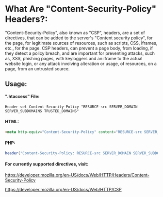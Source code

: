 # What Are "Content-Security-Policy" Headers?:
"Content-Security-Policy", also known as "CSP", headers, are a set of directives, that can be added to the server's "Content security policy", for the page, for legitimate sources of resources, such as scripts, CSS, iframes, etc., for the page.
CSP headers, can prevent a page body, from loading, if they detect a policy breach, and are important for preventing attacks, such as, XSS, phishing pages, with keyloggers and an iframe to the actual website login, or any attack involving alteration or usage, of resources, on a page, from an untrusted source.

## Usage:

#### ".htaccess" File:
`Header set Content-Security-Policy "RESURCE-src SERVER_DOMAIN SERVER_SUBDOMAINS TRUSTED_DOMAINS"`

#### HTML:

```html
<meta http-equiv="Content-Security-Policy" content="RESURCE-src SERVER_DOMAIN SERVER_SUBDOMAINS TRUSTED_DOMAINS"/>
```

#### PHP:

```php
header("Content-Security-Policy: RESURCE-src SERVER_DOMAIN SERVER_SUBDOMAINS TRUSTED_DOMAINS);
```

#### For currently supported directives, visit:

https://developer.mozilla.org/en-US/docs/Web/HTTP/Headers/Content-Security-Policy

https://developer.mozilla.org/en-US/docs/Web/HTTP/CSP
